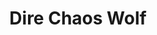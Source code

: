 ---
title: Dire Chaos Wolf

description: 
Layout: role

introduction: 
motivation: 
tactics: 
movement:
speech:

body:
defenses: 
weapons: 
damage:
magic: 
abilities:
killing_blow: 

costuming: 
makeup:
props: 

reset:
---